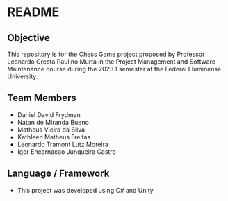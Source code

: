 # README

## Objective
This repository is for the Chess Game project proposed by Professor Leonardo Gresta Paulino Murta in the Project Management and Software Maintenance course during the 2023.1 semester at the Federal Fluminense University.

## Team Members
* Daniel David Frydman
* Natan de Miranda Bueno
* Matheus Vieira da Silva
* Kathleen Matheus Freitas
* Leonardo Tramont Lutz Moreira
* Igor Encarnacao Junqueira Castro

## Language / Framework
* This project was developed using C# and Unity.

